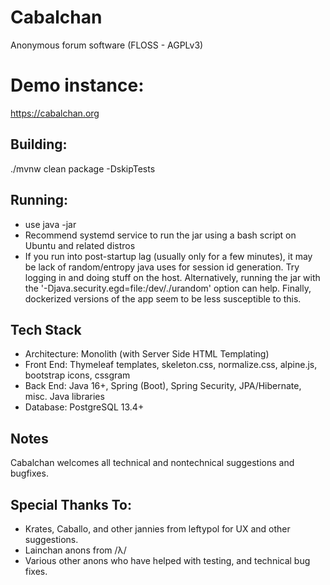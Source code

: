 # Cabalchan
Anonymous forum software (FLOSS - AGPLv3)

# Demo instance:
https://cabalchan.org

## Building:
./mvnw clean package -DskipTests

## Running:
- use java -jar
- Recommend systemd service to run the jar using a bash script on Ubuntu and related distros
- If you run into post-startup lag (usually only for a few minutes), it may be lack of random/entropy java uses for session id generation. Try logging in and doing stuff on the host. Alternatively, running the jar with the '-Djava.security.egd=file:/dev/./urandom' option can help. Finally, dockerized versions of the app seem to be less susceptible to this.

## Tech Stack
- Architecture: Monolith (with Server Side HTML Templating)
- Front End: Thymeleaf templates, skeleton.css, normalize.css, alpine.js, bootstrap icons, cssgram
- Back End: Java 16+, Spring (Boot), Spring Security, JPA/Hibernate, misc. Java libraries
- Database: PostgreSQL 13.4+

## Notes

Cabalchan welcomes all technical and nontechnical suggestions and bugfixes.

## Special Thanks To:
- Krates, Caballo, and other jannies from leftypol for UX and other suggestions.
- Lainchan anons from /λ/
- Various other anons who have helped with testing, and technical bug fixes.
